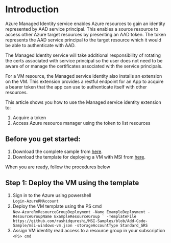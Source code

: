 
# Introduction
Azure Managed Identity service enables Azure resources to gain an identity represented by AAD service principal. This enables a source resource to access other Azure target resources by presenting an AAD token. The token represents the AAD service principal to the target resource which it would be able to authenticate with AAD. 

The Managed Identity service will take additional responsibility of rotating the certs associated with service principal so the user does not need to be aware of or manage the certificates associated with the service principals.

For a VM resource, the Managed service identity also installs an extension on the VM. This extension provides a restful endpoint for an App to acquire a bearer token that the app can use to authenticate itself with other resources.

This article shows you how to use the Managed service identity extension to:
1.	Acquire a token
2.	Access Azure resource manager using the token to list resources

## Before you get started:
1. Download the complete sample from [here](https://github.com/rashidqureshi/MSIApp/tree/master/MSISamples).
2. Download the template for deploying a VM with MSI from [here](https://github.com/rashidqureshi/MSI-Samples/blob/Add-Code-Sample/msi-windows-vm).

When you are ready, follow the procedures below

## Step 1: Deploy the VM using the template
1. Sign in to the Azure using powershell  
      ``` Login-AzureRMAccount ```
2. Deploy the VM template using the PS cmd  
      ``` New-AzureRmResourceGroupDeployment -Name ExampleDeployment -ResourceGroupName ExampleResourceGroup `
  -TemplateFile https://github.com/rashidqureshi/MSI-Samples/blob/Add-Code-Sample/msi-windows-vm.json -storageAccountType Standard_GRS ```
3. Assign VM identity read access to a resource group in your subscription  
      ``` <PS> cmd ```
